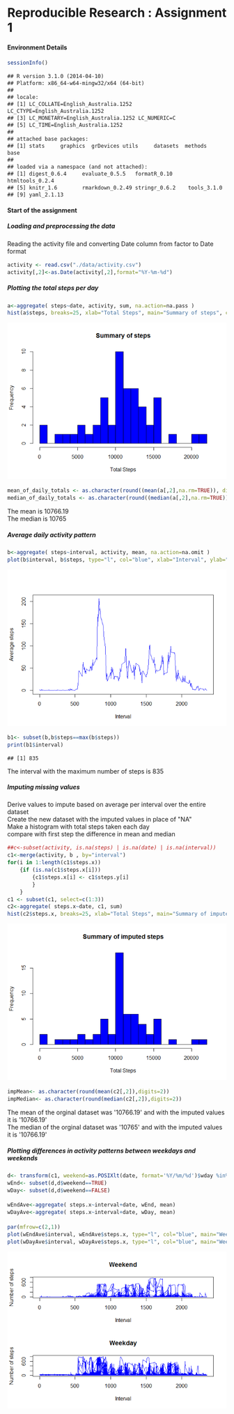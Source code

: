 # Reproducible Research : Assignment 1

#### Environment Details


```r
sessionInfo()
```

```
## R version 3.1.0 (2014-04-10)
## Platform: x86_64-w64-mingw32/x64 (64-bit)
## 
## locale:
## [1] LC_COLLATE=English_Australia.1252  LC_CTYPE=English_Australia.1252   
## [3] LC_MONETARY=English_Australia.1252 LC_NUMERIC=C                      
## [5] LC_TIME=English_Australia.1252    
## 
## attached base packages:
## [1] stats     graphics  grDevices utils     datasets  methods   base     
## 
## loaded via a namespace (and not attached):
## [1] digest_0.6.4     evaluate_0.5.5   formatR_0.10     htmltools_0.2.4 
## [5] knitr_1.6        rmarkdown_0.2.49 stringr_0.6.2    tools_3.1.0     
## [9] yaml_2.1.13
```

#### Start of the assignment 

#####  Loading and preprocessing the data  

Reading the activity file and converting Date column from factor to Date format

```r
activity <- read.csv("./data/activity.csv")
activity[,2]<-as.Date(activity[,2],format="%Y-%m-%d")
```
  
##### Plotting the total steps per day  

```r
a<-aggregate( steps~date, activity, sum, na.action=na.pass )
hist(a$steps, breaks=25, xlab="Total Steps", main="Summary of steps", col="blue")
```

![plot of chunk unnamed-chunk-3](./PA1_template_files/figure-html/unnamed-chunk-3.png) 

```r
mean_of_daily_totals <- as.character(round((mean(a[,2],na.rm=TRUE)), digits=2))
median_of_daily_totals <- as.character(round((median(a[,2],na.rm=TRUE)), digits=2))
```
The mean is 10766.19  
The median is 10765


##### Average daily activity pattern    


```r
b<-aggregate( steps~interval, activity, mean, na.action=na.omit )
plot(b$interval, b$steps, type="l", col="blue", xlab="Interval", ylab="Average steps", main="")
```

![plot of chunk unnamed-chunk-4](./PA1_template_files/figure-html/unnamed-chunk-4.png) 

```r
b1<- subset(b,b$steps==max(b$steps))
print(b1$interval)
```

```
## [1] 835
```
The interval with the maximum number of steps is 835

##### Imputing missing values    
Derive values to impute based on average per interval over the entire dataset    
Create the new dataset with the imputed values in place of "NA"  
Make a histogram with total steps taken each day    
compare with first step the difference in mean and median  


```r
##c<-subset(activity, is.na(steps) | is.na(date) | is.na(interval))
c1<-merge(activity, b , by="interval")
for(i in 1:length(c1$steps.x))
    {if (is.na(c1$steps.x[i])) 
        {c1$steps.x[i] <- c1$steps.y[i]
        }
    }
c1 <- subset(c1, select=c(1:3))
c2<-aggregate( steps.x~date, c1, sum)
hist(c2$steps.x, breaks=25, xlab="Total Steps", main="Summary of imputed steps", col="blue")
```

![plot of chunk unnamed-chunk-5](./PA1_template_files/figure-html/unnamed-chunk-5.png) 

```r
impMean<- as.character(round(mean(c2[,2]),digits=2))
impMedian<- as.character(round(median(c2[,2]),digits=2))
```
The mean of the orginal dataset was '10766.19' and with the imputed values it is '10766.19'  
The median of the orginal dataset was '10765' and with  the imputed values it is '10766.19'  

##### Plotting differences in activity patterns between weekdays and weekends


```r
d<- transform(c1, weekend=as.POSIXlt(date, format='%Y/%m/%d')$wday %in% c(0, 6))
wEnd<- subset(d,d$weekend==TRUE)
wDay<- subset(d,d$weekend==FALSE)

wEndAve<-aggregate( steps.x~interval+date, wEnd, mean)
wDayAve<-aggregate( steps.x~interval+date, wDay, mean)

par(mfrow=c(2,1))
plot(wEndAve$interval, wEndAve$steps.x, type="l", col="blue", main="Weekend", xlab="Interval", ylab="Number of steps")
plot(wDayAve$interval, wDayAve$steps.x, type="l", col="blue", main="Weekday", xlab="Interval", ylab="Number of steps")
```

![plot of chunk unnamed-chunk-6](./PA1_template_files/figure-html/unnamed-chunk-6.png) 
